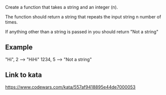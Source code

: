 Create a function that takes a string and an integer (n).

The function should return a string that repeats the input string n number of times.

If anything other than a string is passed in you should return "Not a string"

## Example
"Hi", 2 --> "HiHi"
1234, 5 --> "Not a string"

## Link to kata
https://www.codewars.com/kata/557af9418895e44de7000053